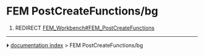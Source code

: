 # FEM PostCreateFunctions/bg
1.  REDIRECT [FEM_Workbench#FEM_PostCreateFunctions](FEM_Workbench#FEM_PostCreateFunctions.md)



---
⏵ [documentation index](../README.md) > FEM PostCreateFunctions/bg
